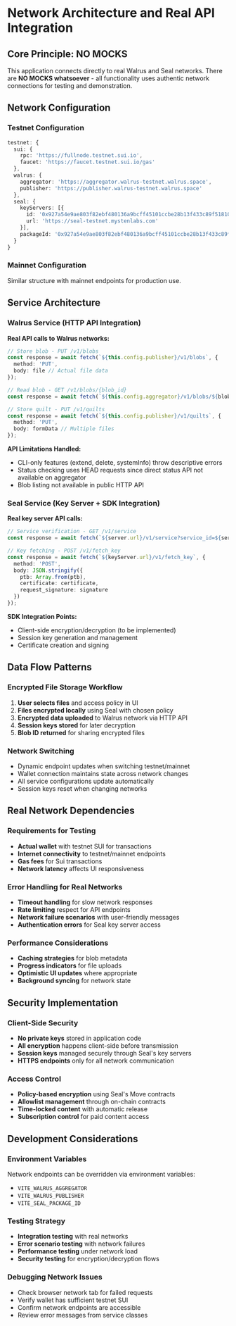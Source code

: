 # Network Architecture and Real API Integration

## Core Principle: NO MOCKS
This application connects directly to real Walrus and Seal networks. There are **NO MOCKS whatsoever** - all functionality uses authentic network connections for testing and demonstration.

## Network Configuration

### Testnet Configuration
```typescript
testnet: {
  sui: {
    rpc: 'https://fullnode.testnet.sui.io',
    faucet: 'https://faucet.testnet.sui.io/gas'
  },
  walrus: {
    aggregator: 'https://aggregator.walrus-testnet.walrus.space',
    publisher: 'https://publisher.walrus-testnet.walrus.space'
  },
  seal: {
    keyServers: [{
      id: '0x927a54e9ae803f82ebf480136a9bcff45101ccbe28b13f433c89f5181069d682',
      url: 'https://seal-testnet.mystenlabs.com'
    }],
    packageId: '0x927a54e9ae803f82ebf480136a9bcff45101ccbe28b13f433c89f5181069d682'
  }
}
```

### Mainnet Configuration
Similar structure with mainnet endpoints for production use.

## Service Architecture

### Walrus Service (HTTP API Integration)
**Real API calls to Walrus networks:**

```typescript
// Store blob - PUT /v1/blobs
const response = await fetch(`${this.config.publisher}/v1/blobs`, {
  method: 'PUT',
  body: file // Actual file data
});

// Read blob - GET /v1/blobs/{blob_id}
const response = await fetch(`${this.config.aggregator}/v1/blobs/${blobId}`);

// Store quilt - PUT /v1/quilts  
const response = await fetch(`${this.config.publisher}/v1/quilts`, {
  method: 'PUT',
  body: formData // Multiple files
});
```

**API Limitations Handled:**
- CLI-only features (extend, delete, systemInfo) throw descriptive errors
- Status checking uses HEAD requests since direct status API not available on aggregator
- Blob listing not available in public HTTP API

### Seal Service (Key Server + SDK Integration)
**Real key server API calls:**

```typescript
// Service verification - GET /v1/service
const response = await fetch(`${server.url}/v1/service?service_id=${serverId}`);

// Key fetching - POST /v1/fetch_key
const response = await fetch(`${keyServer.url}/v1/fetch_key`, {
  method: 'POST',
  body: JSON.stringify({
    ptb: Array.from(ptb),
    certificate: certificate,
    request_signature: signature
  })
});
```

**SDK Integration Points:**
- Client-side encryption/decryption (to be implemented)
- Session key generation and management
- Certificate creation and signing

## Data Flow Patterns

### Encrypted File Storage Workflow
1. **User selects files** and access policy in UI
2. **Files encrypted locally** using Seal with chosen policy
3. **Encrypted data uploaded** to Walrus network via HTTP API
4. **Session keys stored** for later decryption
5. **Blob ID returned** for sharing encrypted files

### Network Switching
- Dynamic endpoint updates when switching testnet/mainnet
- Wallet connection maintains state across network changes
- All service configurations update automatically
- Session keys reset when changing networks

## Real Network Dependencies

### Requirements for Testing
- **Actual wallet** with testnet SUI for transactions
- **Internet connectivity** to testnet/mainnet endpoints
- **Gas fees** for Sui transactions
- **Network latency** affects UI responsiveness

### Error Handling for Real Networks
- **Timeout handling** for slow network responses
- **Rate limiting** respect for API endpoints
- **Network failure scenarios** with user-friendly messages
- **Authentication errors** for Seal key server access

### Performance Considerations
- **Caching strategies** for blob metadata
- **Progress indicators** for file uploads
- **Optimistic UI updates** where appropriate
- **Background syncing** for network state

## Security Implementation

### Client-Side Security
- **No private keys** stored in application code
- **All encryption** happens client-side before transmission
- **Session keys** managed securely through Seal's key servers
- **HTTPS endpoints** only for all network communication

### Access Control
- **Policy-based encryption** using Seal's Move contracts
- **Allowlist management** through on-chain contracts
- **Time-locked content** with automatic release
- **Subscription control** for paid content access

## Development Considerations

### Environment Variables
Network endpoints can be overridden via environment variables:
- `VITE_WALRUS_AGGREGATOR`
- `VITE_WALRUS_PUBLISHER`
- `VITE_SEAL_PACKAGE_ID`

### Testing Strategy
- **Integration testing** with real networks
- **Error scenario testing** with network failures
- **Performance testing** under network load
- **Security testing** for encryption/decryption flows

### Debugging Network Issues
- Check browser network tab for failed requests
- Verify wallet has sufficient testnet SUI
- Confirm network endpoints are accessible
- Review error messages from service classes